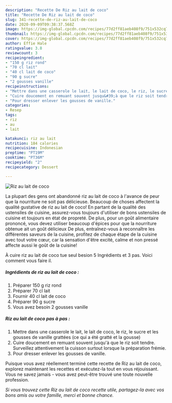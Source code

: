 ```yaml
---
description: "Recette De Riz au lait de coco"
title: "Recette De Riz au lait de coco"
slug: 341-recette-de-riz-au-lait-de-coco
date: 2020-09-09T09:38:37.568Z
image: https://img-global.cpcdn.com/recipes/77d2ff81aeb408f9/751x532cq70/riz-au-lait-de-coco-photo-principale-de-la-recette.jpg
thumbnail: https://img-global.cpcdn.com/recipes/77d2ff81aeb408f9/751x532cq70/riz-au-lait-de-coco-photo-principale-de-la-recette.jpg
cover: https://img-global.cpcdn.com/recipes/77d2ff81aeb408f9/751x532cq70/riz-au-lait-de-coco-photo-principale-de-la-recette.jpg
author: Effie Hale
ratingvalue: 3.8
reviewcount: 3
recipeingredient:
- "150 g riz rond"
- "70 cl lait"
- "40 cl lait de coco"
- "90 g sucre"
- "2 gousses vanille"
recipeinstructions:
- "Mettre dans une casserole le lait, le lait de coco, le riz, le sucre et les gousses de vanille grattées (ce qui a été gratté et la gousse)"
- "Cuire doucement en remuant souvent jusqu&#39;à que le riz soit tendre. Surveillez attentivement la cuisson surtout lorsque la préparation frémie."
- "Pour dresser enlever les gousses de vanille."
categories:
- Resep
tags:
- riz
- au
- lait

katakunci: riz au lait 
nutrition: 184 calories
recipecuisine: Indonesian
preptime: "PT19M"
cooktime: "PT36M"
recipeyield: "2"
recipecategory: Dessert

---
```



![Riz au lait de coco](https://img-global.cpcdn.com/recipes/77d2ff81aeb408f9/751x532cq70/riz-au-lait-de-coco-photo-principale-de-la-recette.jpg)

La plupart des gens ont abandonné riz au lait de coco à l'avance de peur que la nourriture ne soit pas délicieuse. Beaucoup de choses affectent la qualité gustative de riz au lait de coco! En partant de la qualité des ustensiles de cuisine, assurez-vous toujours d'utiliser de bons ustensiles de cuisine et toujours en état de propreté. De plus, pour un goût alimentaire prononcé, vous devez utiliser beaucoup d'épices pour que la nourriture obtenue ait un goût délicieux De plus, entraînez-vous à reconnaître les différentes saveurs de la cuisine, profitez de chaque étape de la cuisine avec tout votre cœur, car la sensation d'être excité, calme et non pressé affecte aussi le goût de la cuisine!

<!--inarticleads1-->

À cuire riz au lait de coco tue seul besion 5 Ingrédients et 3 pas. Voici comment vous faire il.

##### Ingrédients de riz au lait de coco :

1. Préparer 150 g riz rond
1. Préparer 70 cl lait
1. Fournir 40 cl lait de coco
1. Préparer 90 g sucre
1. Vous avez besoin 2 gousses vanille




<!--inarticleads2-->

##### Riz au lait de coco pas à pas :

1. Mettre dans une casserole le lait, le lait de coco, le riz, le sucre et les gousses de vanille grattées (ce qui a été gratté et la gousse)
1. Cuire doucement en remuant souvent jusqu&#39;à que le riz soit tendre. Surveillez attentivement la cuisson surtout lorsque la préparation frémie.
1. Pour dresser enlever les gousses de vanille.




<!--inarticleads1-->

<p>
Puisque vous avez réellement terminé cette recette de Riz au lait de coco, explorez maintenant les recettes et exécutez-la tout en vous réjouissant. Vous ne savez jamais - vous avez peut-être trouvé une toute nouvelle profession.
</p>

<p>
<i>Si vous trouvez cette Riz au lait de coco recette utile, partagez-la avec vos bons amis ou votre famille, merci et bonne chance.</i>
</p>
